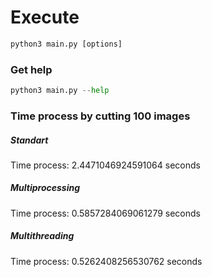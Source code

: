 # Execute
```python
python3 main.py [options]
```

### Get help
```python
python3 main.py --help
```

### Time process by cutting 100 images

##### Standart
Time process: 2.4471046924591064 seconds

##### Multiprocessing
Time process: 0.5857284069061279 seconds

##### Multithreading
Time process: 0.5262408256530762 seconds